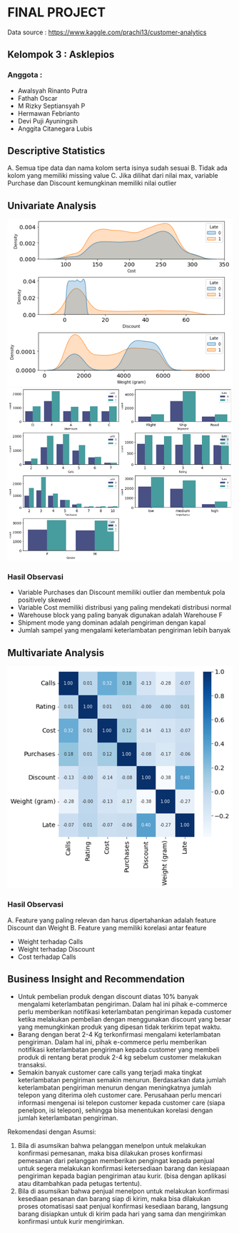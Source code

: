 # <b>FINAL PROJECT</b>

Data source : https://www.kaggle.com/prachi13/customer-analytics

## <b>Kelompok 3 : Asklepios</b>

### <b>Anggota :</b>
<ul>
    <li>Awalsyah Rinanto Putra</li>
    <li>Fathah Oscar</li>
    <li>M Rizky Septiansyah P</li>
    <li>Hermawan Febrianto</li>
    <li>Devi Puji Ayuningsih</li>
    <li>Anggita Citanegara Lubis</li>
</ul>

## <b>Descriptive Statistics</b>
A. Semua tipe data dan nama kolom serta isinya sudah sesuai
B. Tidak ada kolom yang memiliki missing value
C. Jika dilihat dari nilai max, variable Purchase dan Discount kemungkinan memiliki nilai outlier

## <b>Univariate Analysis</b>
![kde](kde.png)
![categorical](categorical.png)

### <b>Hasil Observasi</b>
<ul>
    <li>Variable Purchases dan Discount memiliki outlier dan membentuk pola positively skewed</li>
    <li>Variable Cost memiliki distribusi yang paling mendekati distribusi normal</li>
    <li>Warehouse block yang paling banyak digunakan adalah Warehouse F</li>
    <li>Shipment mode yang dominan adalah pengiriman dengan kapal</li>
    <li>Jumlah sampel yang mengalami keterlambatan pengiriman lebih banyak</li>
</ul>

## <b>Multivariate Analysis</b>

![heatmap](heatmap.png)

### <b>Hasil Observasi</b>
A. Feature yang paling relevan dan harus dipertahankan adalah feature Discount dan Weight
B. Feature yang memiliki korelasi antar feature
<ul>
    <li>Weight terhadap Calls</li>
    <li>Weight terhadap Discount</li>
    <li>Cost terhadap Calls</li>
</ul>

## <b>Business Insight and Recommendation</b>
<ul>
    <li>Untuk pembelian produk dengan discount diatas 10% banyak mengalami keterlambatan pengiriman. Dalam hal ini pihak e-commerce perlu memberikan notifikasi keterlambatan pengiriman kepada customer ketika melakukan pembelian dengan menggunakan discount yang besar yang memungkinkan produk yang dipesan tidak terkirim tepat waktu.</li>
    <li>Barang dengan berat 2-4 Kg terkonfirmasi mengalami keterlambatan pengiriman. Dalam hal ini, pihak e-commerce perlu memberikan notifikasi keterlambatan pengiriman kepada customer yang membeli produk di rentang berat produk 2-4 kg sebelum customer melakukan transaksi.</li>
    <li>Semakin banyak customer care calls yang terjadi maka tingkat keterlambatan pengiriman semakin menurun. Berdasarkan data jumlah keterlambatan pengiriman menurun dengan meningkatnya jumlah telepon yang diterima oleh customer care. Perusahaan perlu mencari informasi mengenai isi telepon customer kepada customer care (siapa penelpon, isi telepon), sehingga bisa menentukan korelasi dengan jumlah keterlambatan pengiriman.</li>
</ul>
Rekomendasi dengan Asumsi:
<ol>
    <li>Bila di asumsikan bahwa pelanggan menelpon untuk melakukan konfirmasi pemesanan, maka bisa dilakukan proses konfirmasi pemesanan dari pelanggan memberikan pengingat kepada penjual untuk segera melakukan konfirmasi ketersediaan barang dan kesiapaan pengiriman kepada bagian pengiriman atau kurir. (bisa dengan aplikasi atau ditambahkan pada petugas tertentu).</li>
    <li>Bila di asumsikan bahwa penjual menelpon untuk melakukan konfirmasi kesediaan pesanan dan barang siap di kirim, maka bisa dilakukan proses otomatisasi saat penjual konfirmasi kesediaan barang, langsung barang disiapkan untuk di kirim pada hari yang sama dan mengirimkan konfirmasi untuk kurir mengirimkan.</li>
</ol>
